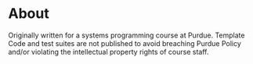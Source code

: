 # About
Originally written for a systems programming course at Purdue. Template Code and test suites are not published to avoid breaching Purdue Policy and/or violating the intellectual property rights of course staff. 
